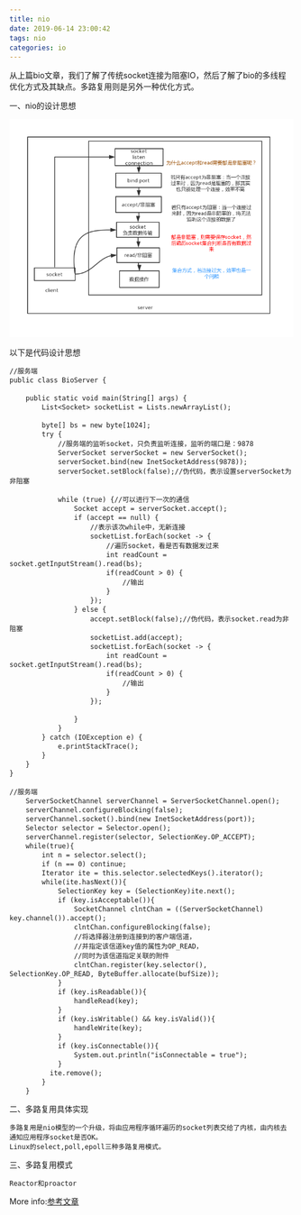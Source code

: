```yaml
---
title: nio
date: 2019-06-14 23:00:42
tags: nio
categories: io
---
```

从上篇bio文章，我们了解了传统socket连接为阻塞IO，然后了解了bio的多线程优化方式及其缺点。多路复用则是另外一种优化方式。

一、nio的设计思想

![nio-1](nio/nio-common.png)

以下是代码设计思想

    //服务端
    public class BioServer {
    
        public static void main(String[] args) {
            List<Socket> socketList = Lists.newArrayList();
            
            byte[] bs = new byte[1024];
            try {
                //服务端的监听socket，只负责监听连接，监听的端口是：9878
                ServerSocket serverSocket = new ServerSocket();
                serverSocket.bind(new InetSocketAddress(9878));
                serverSocket.setBlock(false);//伪代码，表示设置serverSocket为非阻塞
    
                while (true) {//可以进行下一次的通信
                    Socket accept = serverSocket.accept();
                    if (accept == null) {
                        //表示该次while中，无新连接
                        socketList.forEach(socket -> {
                            //遍历socket，看是否有数据发过来
                            int readCount = socket.getInputStream().read(bs);
                            if(readCount > 0) {
                                //输出
                            }
                        });
                    } else {
                        accept.setBlock(false);//伪代码，表示socket.read为非阻塞
                        socketList.add(accept);                            
                        socketList.forEach(socket -> {
                            int readCount = socket.getInputStream().read(bs);
                            if(readCount > 0) {
                                //输出
                            }
                        });
                    
                    }
                }
            } catch (IOException e) {
                e.printStackTrace();
            }
        }
    }
    
    //服务端
        ServerSocketChannel serverChannel = ServerSocketChannel.open();
        serverChannel.configureBlocking(false);
        serverChannel.socket().bind(new InetSocketAddress(port));
        Selector selector = Selector.open();
        serverChannel.register(selector, SelectionKey.OP_ACCEPT);
        while(true){
            int n = selector.select();
            if (n == 0) continue;
            Iterator ite = this.selector.selectedKeys().iterator();
            while(ite.hasNext()){
                SelectionKey key = (SelectionKey)ite.next();
                if (key.isAcceptable()){
                    SocketChannel clntChan = ((ServerSocketChannel) key.channel()).accept();
                    clntChan.configureBlocking(false);
                    //将选择器注册到连接到的客户端信道，
                    //并指定该信道key值的属性为OP_READ，
                    //同时为该信道指定关联的附件
                    clntChan.register(key.selector(), SelectionKey.OP_READ, ByteBuffer.allocate(bufSize));
                }
                if (key.isReadable()){
                    handleRead(key);
                }
                if (key.isWritable() && key.isValid()){
                    handleWrite(key);
                }
                if (key.isConnectable()){
                    System.out.println("isConnectable = true");
                }
              ite.remove();
            }
        }
      
二、多路复用具体实现
    
    多路复用是nio模型的一个升级，将由应用程序循环遍历的socket列表交给了内核，由内核去通知应用程序socket是否OK。
    Linux的select,poll,epoll三种多路复用模式。      
        
三、多路复用模式

    Reactor和proactor
    
More info:[参考文章](https://tech.meituan.com/2016/11/04/nio.html)            